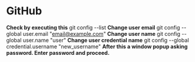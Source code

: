 # GitHub

**Check by executing this** 
git config --list
**Change user email** 
git config --global user.email "email@example.com"
**Change user name**
git config --global user.name "user"
**Change user credential name** 
git config --global credential.username "new_username"
**After this a window popup asking password.
Enter password and proceed.**
